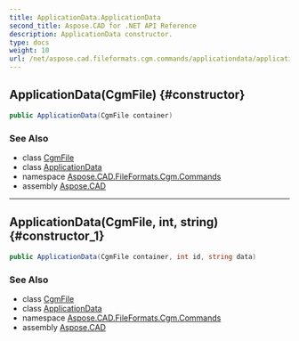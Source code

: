 ```yaml
---
title: ApplicationData.ApplicationData
second_title: Aspose.CAD for .NET API Reference
description: ApplicationData constructor. 
type: docs
weight: 10
url: /net/aspose.cad.fileformats.cgm.commands/applicationdata/applicationdata/
---
```

## ApplicationData(CgmFile) {#constructor}

```csharp
public ApplicationData(CgmFile container)
```

### See Also

* class [CgmFile](../../../aspose.cad.fileformats.cgm/cgmfile/)
* class [ApplicationData](../)
* namespace [Aspose.CAD.FileFormats.Cgm.Commands](../../applicationdata/)
* assembly [Aspose.CAD](../../../)

---

## ApplicationData(CgmFile, int, string) {#constructor_1}

```csharp
public ApplicationData(CgmFile container, int id, string data)
```

### See Also

* class [CgmFile](../../../aspose.cad.fileformats.cgm/cgmfile/)
* class [ApplicationData](../)
* namespace [Aspose.CAD.FileFormats.Cgm.Commands](../../applicationdata/)
* assembly [Aspose.CAD](../../../)


